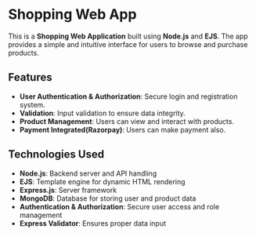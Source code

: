 # Shopping Web App

This is a **Shopping Web Application** built using **Node.js** and **EJS**. The app provides a simple and intuitive interface for users to browse and purchase products.

## Features

- **User Authentication & Authorization**: Secure login and registration system.
- **Validation**: Input validation to ensure data integrity.
- **Product Management**: Users can view and interact with products.
- **Payment Integrated(Razorpay)**: Users can make payment also.

## Technologies Used

- **Node.js**: Backend server and API handling
- **EJS**: Template engine for dynamic HTML rendering
- **Express.js**: Server framework
- **MongoDB**: Database for storing user and product data
- **Authentication & Authorization**: Secure user access and role management
- **Express Validator**: Ensures proper data input

